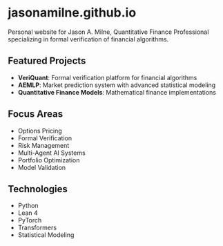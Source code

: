 # jasonamilne.github.io

Personal website for Jason A. Milne, Quantitative Finance Professional specializing in formal verification of financial algorithms.

## Featured Projects

- **VeriQuant**: Formal verification platform for financial algorithms
- **AEMLP**: Market prediction system with advanced statistical modeling
- **Quantitative Finance Models**: Mathematical finance implementations

## Focus Areas

- Options Pricing
- Formal Verification
- Risk Management
- Multi-Agent AI Systems
- Portfolio Optimization
- Model Validation

## Technologies

- Python
- Lean 4
- PyTorch
- Transformers
- Statistical Modeling

